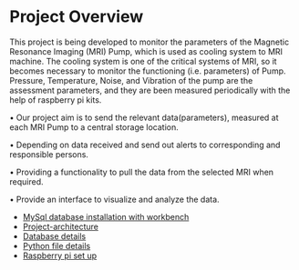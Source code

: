 # Project Overview
This project is being developed to monitor the parameters of the Magnetic Resonance Imaging (MRI) Pump, which is used as
cooling system to MRI machine.
The cooling system is one of the critical systems of MRI, so it becomes necessary to monitor the functioning (i.e. parameters) of Pump.
Pressure, Temperature, Noise, and Vibration of the pump are the assessment parameters, and they are been measured periodically
with the help of raspberry pi kits.

• Our project aim is to send the relevant data(parameters), measured at each MRI Pump to a central storage location.

• Depending on data received and send out alerts to corresponding and responsible persons.

• Providing a functionality to pull the data from the selected MRI when required.

• Provide an interface to visualize and analyze the data.

* [MySql database installation with workbench](https://gitlab.com/rapuru/mripumpmonitoring/wikis/Database-installation-and-set-up)
* [Project-architecture](https://gitlab.com/rapuru/mripumpmonitoring/wikis/Project-architecture)
* [Database details](https://gitlab.com/rapuru/mripumpmonitoring/wikis/database-details)
* [Python file details](https://gitlab.com/rapuru/mripumpmonitoring/wikis/python-file-details)
* [Raspberry pi set up](https://gitlab.com/rapuru/mripumpmonitoring/wikis/raspberry-pi-set-up)

